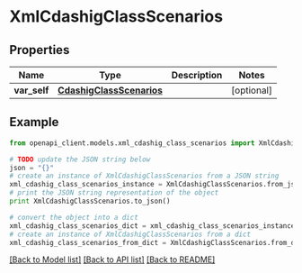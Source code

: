# XmlCdashigClassScenarios


## Properties
Name | Type | Description | Notes
------------ | ------------- | ------------- | -------------
**var_self** | [**CdashigClassScenarios**](CdashigClassScenarios.md) |  | [optional] 

## Example

```python
from openapi_client.models.xml_cdashig_class_scenarios import XmlCdashigClassScenarios

# TODO update the JSON string below
json = "{}"
# create an instance of XmlCdashigClassScenarios from a JSON string
xml_cdashig_class_scenarios_instance = XmlCdashigClassScenarios.from_json(json)
# print the JSON string representation of the object
print XmlCdashigClassScenarios.to_json()

# convert the object into a dict
xml_cdashig_class_scenarios_dict = xml_cdashig_class_scenarios_instance.to_dict()
# create an instance of XmlCdashigClassScenarios from a dict
xml_cdashig_class_scenarios_from_dict = XmlCdashigClassScenarios.from_dict(xml_cdashig_class_scenarios_dict)
```
[[Back to Model list]](../README.md#documentation-for-models) [[Back to API list]](../README.md#documentation-for-api-endpoints) [[Back to README]](../README.md)


